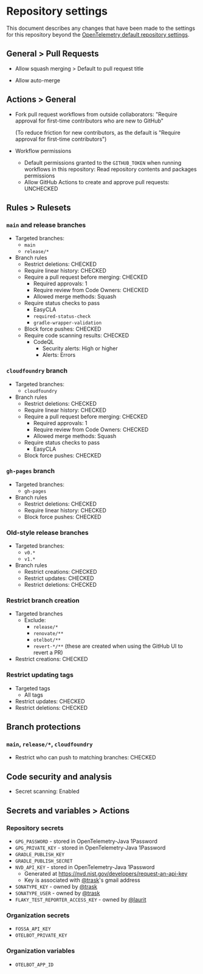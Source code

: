 # Repository settings

This document describes any changes that have been made to the
settings for this repository beyond the [OpenTelemetry default repository
settings](https://github.com/open-telemetry/community/blob/main/docs/how-to-configure-new-repository.md#repository-settings).

## General > Pull Requests

- Allow squash merging > Default to pull request title

- Allow auto-merge

## Actions > General

- Fork pull request workflows from outside collaborators:
  "Require approval for first-time contributors who are new to GitHub"

  (To reduce friction for new contributors,
  as the default is "Require approval for first-time contributors")

- Workflow permissions
  - Default permissions granted to the `GITHUB_TOKEN` when running workflows in this repository:
    Read repository contents and packages permissions
  - Allow GitHub Actions to create and approve pull requests: UNCHECKED

## Rules > Rulesets

### `main` and release branches

- Targeted branches:
  - `main`
  - `release/*`
- Branch rules
  - Restrict deletions: CHECKED
  - Require linear history: CHECKED
  - Require a pull request before merging: CHECKED
    - Required approvals: 1
    - Require review from Code Owners: CHECKED
    - Allowed merge methods: Squash
  - Require status checks to pass
    - EasyCLA
    - `required-status-check`
    - `gradle-wrapper-validation`
  - Block force pushes: CHECKED
  - Require code scanning results: CHECKED
    - CodeQL
      - Security alerts: High or higher
      - Alerts: Errors

### `cloudfoundry` branch

- Targeted branches:
  - `cloudfoundry`
- Branch rules
  - Restrict deletions: CHECKED
  - Require linear history: CHECKED
  - Require a pull request before merging: CHECKED
    - Required approvals: 1
    - Require review from Code Owners: CHECKED
    - Allowed merge methods: Squash
  - Require status checks to pass
    - EasyCLA
  - Block force pushes: CHECKED

### `gh-pages` branch

- Targeted branches:
  - `gh-pages`
- Branch rules
  - Restrict deletions: CHECKED
  - Require linear history: CHECKED
  - Block force pushes: CHECKED

### Old-style release branches

- Targeted branches:
  - `v0.*`
  - `v1.*`
- Branch rules
  - Restrict creations: CHECKED
  - Restrict updates: CHECKED
  - Restrict deletions: CHECKED

### Restrict branch creation

- Targeted branches
  - Exclude:
    - `release/*`
    - `renovate/**`
    - `otelbot/**`
    - `revert-*/**` (these are created when using the GitHub UI to revert a PR)
- Restrict creations: CHECKED

### Restrict updating tags

- Targeted tags
  - All tags
- Restrict updates: CHECKED
- Restrict deletions: CHECKED

## Branch protections

### `main`, `release/*`, `cloudfoundry`

- Restrict who can push to matching branches: CHECKED

## Code security and analysis

- Secret scanning: Enabled

## Secrets and variables > Actions

### Repository secrets

- `GPG_PASSWORD` - stored in OpenTelemetry-Java 1Password
- `GPG_PRIVATE_KEY` - stored in OpenTelemetry-Java 1Password
- `GRADLE_PUBLISH_KEY`
- `GRADLE_PUBLISH_SECRET`
- `NVD_API_KEY` - stored in OpenTelemetry-Java 1Password
  - Generated at https://nvd.nist.gov/developers/request-an-api-key
  - Key is associated with [@trask](https://github.com/trask)'s gmail address
- `SONATYPE_KEY` - owned by [@trask](https://github.com/trask)
- `SONATYPE_USER` - owned by [@trask](https://github.com/trask)
- `FLAKY_TEST_REPORTER_ACCESS_KEY` - owned by [@laurit](https://github.com/laurit)

### Organization secrets

- `FOSSA_API_KEY`
- `OTELBOT_PRIVATE_KEY`

### Organization variables

- `OTELBOT_APP_ID`
